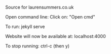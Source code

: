 Source for laurensummers.co.uk

Open command line:
    Click on: "Open cmd"
    
To run:
    jekyll serve

Website will now be available at:
    localhost:4000

To stop running:
    ctrl-c (then y)
